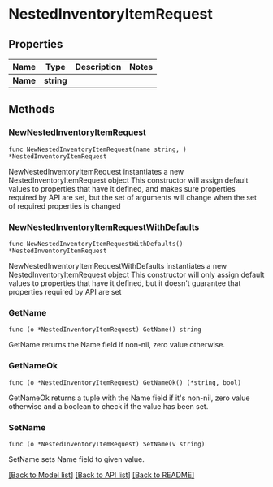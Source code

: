 # NestedInventoryItemRequest

## Properties

Name | Type | Description | Notes
------------ | ------------- | ------------- | -------------
**Name** | **string** |  | 

## Methods

### NewNestedInventoryItemRequest

`func NewNestedInventoryItemRequest(name string, ) *NestedInventoryItemRequest`

NewNestedInventoryItemRequest instantiates a new NestedInventoryItemRequest object
This constructor will assign default values to properties that have it defined,
and makes sure properties required by API are set, but the set of arguments
will change when the set of required properties is changed

### NewNestedInventoryItemRequestWithDefaults

`func NewNestedInventoryItemRequestWithDefaults() *NestedInventoryItemRequest`

NewNestedInventoryItemRequestWithDefaults instantiates a new NestedInventoryItemRequest object
This constructor will only assign default values to properties that have it defined,
but it doesn't guarantee that properties required by API are set

### GetName

`func (o *NestedInventoryItemRequest) GetName() string`

GetName returns the Name field if non-nil, zero value otherwise.

### GetNameOk

`func (o *NestedInventoryItemRequest) GetNameOk() (*string, bool)`

GetNameOk returns a tuple with the Name field if it's non-nil, zero value otherwise
and a boolean to check if the value has been set.

### SetName

`func (o *NestedInventoryItemRequest) SetName(v string)`

SetName sets Name field to given value.



[[Back to Model list]](../README.md#documentation-for-models) [[Back to API list]](../README.md#documentation-for-api-endpoints) [[Back to README]](../README.md)


